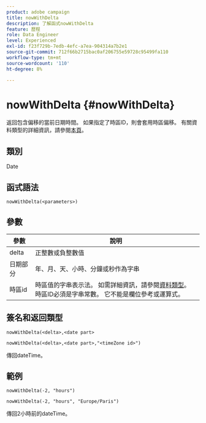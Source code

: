 ```yaml
---
product: adobe campaign
title: nowWithDelta
description: 了解函式nowWithDelta
feature: 歷程
role: Data Engineer
level: Experienced
exl-id: f23f729b-7edb-4efc-a7ea-904314a7b2e1
source-git-commit: 712f66b2715bac0af206755e59728c95499fa110
workflow-type: tm+mt
source-wordcount: '110'
ht-degree: 8%

---
```


# nowWithDelta {#nowWithDelta}

返回包含偏移的當前日期時間。 如果指定了時區ID，則會套用時區偏移。 有關資料類型的詳細資訊，請參閱[本頁](../expression/data-types.md)。

## 類別

Date

## 函式語法

`nowWithDelta(<parameters>)`

## 參數

| 參數 | 說明 |
|--- |--- |
| delta | 正整數或負整數值 |
| 日期部分 | 年、月、天、小時、分鐘或秒作為字串 |
| 時區id | 時區值的字串表示法。 如需詳細資訊，請參閱[資料類型](../expression/data-types.md)。 時區ID必須是字串常數。 它不能是欄位參考或運算式。 |

## 簽名和返回類型

`nowWithDelta(<delta>,<date part>`

`nowWithDelta(<delta>,<date part>,"<timeZone id>")`

傳回dateTime。

## 範例

`nowWithDelta(-2, "hours")`

`nowWithDelta(-2, "hours", "Europe/Paris")`

傳回2小時前的dateTime。
